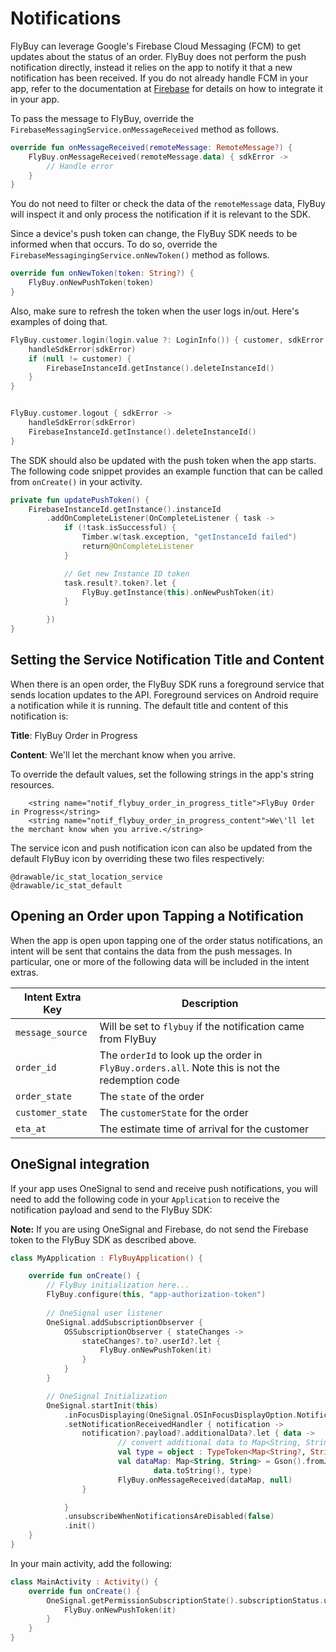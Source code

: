 # Notifications

FlyBuy can leverage Google's Firebase Cloud Messaging (FCM) to get updates about the status of an order. FlyBuy does not perform the push notification directly, instead it relies on the app to notify it that a new notification has been received. If you do not already handle FCM in your app, refer to the documentation at [Firebase](https://firebase.google.com) for details on how to integrate it in your app.

To pass the message to FlyBuy, override the `FirebaseMessagingService.onMessageReceived` method as follows.

```kotlin
override fun onMessageReceived(remoteMessage: RemoteMessage?) {
    FlyBuy.onMessageReceived(remoteMessage.data) { sdkError ->
        // Handle error
    }
}
```

You do not need to filter or check the data of the `remoteMessage` data, FlyBuy will inspect it and only process the notification if it is relevant to the SDK.

Since a device's push token can change, the FlyBuy SDK needs to be informed when that occurs. To do so, override the `FirebaseMessagingingService.onNewToken()` method as follows.

```kotlin
override fun onNewToken(token: String?) {
    FlyBuy.onNewPushToken(token)
}
```

Also, make sure to refresh the token when the user logs in/out. Here's examples of doing that.

```kotlin
FlyBuy.customer.login(login.value ?: LoginInfo()) { customer, sdkError ->
    handleSdkError(sdkError)
    if (null != customer) {
        FirebaseInstanceId.getInstance().deleteInstanceId()
    }
}


FlyBuy.customer.logout { sdkError ->
    handleSdkError(sdkError)
    FirebaseInstanceId.getInstance().deleteInstanceId()
}
```

The SDK should also be updated with the push token when the app starts. The following code snippet provides an example function that can be called from `onCreate()` in your activity.

```kotlin
private fun updatePushToken() {
    FirebaseInstanceId.getInstance().instanceId
        .addOnCompleteListener(OnCompleteListener { task ->
            if (!task.isSuccessful) {
                Timber.w(task.exception, "getInstanceId failed")
                return@OnCompleteListener
            }

            // Get new Instance ID token
            task.result?.token?.let {
                FlyBuy.getInstance(this).onNewPushToken(it)
            }

        })
}
```

## Setting the Service Notification Title and Content

When there is an open order, the FlyBuy SDK runs a foreground service that sends location updates to the API. Foreground services on Android require a notification while it is running. The default title and content of this notification is:

**Title**: FlyBuy Order in Progress

**Content**: We'll let the merchant know when you arrive.

To override the default values, set the following strings in the app's string resources.

```
    <string name="notif_flybuy_order_in_progress_title">FlyBuy Order in Progress</string>
    <string name="notif_flybuy_order_in_progress_content">We\'ll let the merchant know when you arrive.</string>
```

The service icon and push notification icon can also be updated from the default FlyBuy icon by overriding these two files respectively:

```
@drawable/ic_stat_location_service
@drawable/ic_stat_default
```

## Opening an Order upon Tapping a Notification

When the app is open upon tapping one of the order status notifications, an intent will be sent that contains the data from the push messages. In particular, one or more of the following data will be included in the intent extras.

| Intent Extra Key  | Description |
|---|---|
| `message_source` | Will be set to `flybuy` if the notification came from FlyBuy
| `order_id` | The `orderId` to look up the order in `FlyBuy.orders.all`. Note this is not the redemption code |
| `order_state` | The `state` of the order
| `customer_state` | The `customerState` for the order
| `eta_at` | The estimate time of arrival for the customer



## OneSignal integration

If your app uses OneSignal to send and receive push notifications, you will need to add the following code in your `Application` to receive the notification payload and send to the FlyBuy SDK:

**Note:** If you are using OneSignal and Firebase, do not send the Firebase token to the FlyBuy SDK as described above.

```kotlin
class MyApplication : FlyBuyApplication() {

    override fun onCreate() {
        // FlyBuy initialization here...
        FlyBuy.configure(this, "app-authorization-token")
    
        // OneSignal user listener
        OneSignal.addSubscriptionObserver {
            OSSubscriptionObserver { stateChanges ->
                stateChanges?.to?.userId?.let {
                    FlyBuy.onNewPushToken(it)
                }
            }
        }

        // OneSignal Initialization
        OneSignal.startInit(this)
            .inFocusDisplaying(OneSignal.OSInFocusDisplayOption.Notification)
            .setNotificationReceivedHandler { notification ->
                notification?.payload?.additionalData?.let { data ->
                        // convert additional data to Map<String, String> (e.g. using gson)
                        val type = object : TypeToken<Map<String?, String?>?>() {}.type
                        val dataMap: Map<String, String> = Gson().fromJson(
                                data.toString(), type)
                        FlyBuy.onMessageReceived(dataMap, null)
                }

            }
            .unsubscribeWhenNotificationsAreDisabled(false)
            .init()
    }
}
```

In your main activity, add the following:
```kotlin
class MainActivity : Activity() {
    override fun onCreate() {
        OneSignal.getPermissionSubscriptionState().subscriptionStatus.userId?.let {
            FlyBuy.onNewPushToken(it)
        }
    }
}
